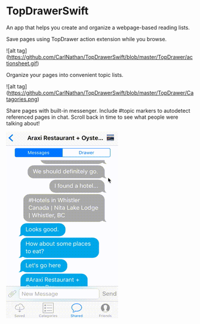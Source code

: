 # TopDrawerSwift
An app that helps you create and organize a webpage-based reading lists.


Save pages using TopDrawer action extension while you browse.

![alt tag] (https://github.com/CarlNathan/TopDrawerSwift/blob/master/TopDrawer/actionsheet.gif)



Organize your pages into convenient topic lists.

![alt tag] (https://github.com/CarlNathan/TopDrawerSwift/blob/master/TopDrawer/Catagories.png)



Share pages with built-in messenger.  Include #topic markers to autodetect referenced pages in chat.  Scroll back in time to see what people were talking about!

![alt tag](https://github.com/CarlNathan/TopDrawerSwift/blob/master/TopDrawer/topicMakers.gif)


